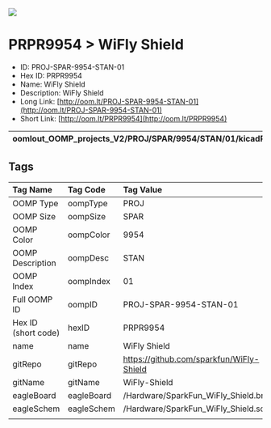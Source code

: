 


  
![][im]
# PRPR9954 > WiFly Shield

- ID: PROJ-SPAR-9954-STAN-01
- Hex ID: PRPR9954
- Name: WiFly Shield
- Description: WiFly Shield
- Long Link: [http://oom.lt/PROJ-SPAR-9954-STAN-01](http://oom.lt/PROJ-SPAR-9954-STAN-01)
- Short Link: [http://oom.lt/PRPR9954](http://oom.lt/PRPR9954)
  

|oomlout_OOMP_projects_V2/PROJ/SPAR/9954/STAN/01/kicadPcb3dFront.png|oomlout_OOMP_projects_V2/PROJ/SPAR/9954/STAN/01/kicadPcb3dBack.png|oomlout_OOMP_projects_V2/PROJ/SPAR/9954/STAN/01/kicadPcb3d.png||
| :---: | :---: | :---: | :---: |

## Tags
  

|Tag Name|Tag Code|Tag Value|
| :--- | :--- | :--- |
|OOMP Type|oompType|PROJ|
|OOMP Size|oompSize|SPAR|
|OOMP Color|oompColor|9954|
|OOMP Description|oompDesc|STAN|
|OOMP Index|oompIndex|01|
|Full OOMP ID|oompID|PROJ-SPAR-9954-STAN-01|
|Hex ID (short code)|hexID|PRPR9954|
|name|name|WiFly Shield|
|gitRepo|gitRepo|https://github.com/sparkfun/WiFly-Shield|
|gitName|gitName|WiFly-Shield|
|eagleBoard|eagleBoard|/Hardware/SparkFun_WiFly_Shield.brd|
|eagleSchem|eagleSchem|/Hardware/SparkFun_WiFly_Shield.sch|
||||



[im]: PROJ/SPAR/9954/STAN/01/kicadPcb3d_450.png
